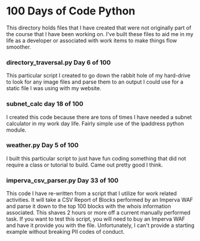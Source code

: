 # 100 Days of Code Python

This directory holds files that I have created that were not
originally part of the course that I have been working on. 
I've built these files to aid me in my life as a developer or
associated with work items to make things flow smoother.

### directory_traversal.py Day 6 of 100
This particular script I created to go down the rabbit hole of
my hard-drive to look for any image files and parse them to an 
output I could use for a static file I was using with my website.

### subnet_calc day 18 of 100
I created this code because there are tons of times I have needed
a subnet calculator in my work day life. Fairly simple use of the
ipaddress python module.

### weather.py Day 5 of 100
I built this particular script to just have fun coding something
that did not require a class or tutorial to build. Came out pretty
good I think. 

### imperva_csv_parser.py Day 33 of 100
This code I have re-written from a script that I utilize for work
related activities. It will take a CSV Report of Blocks performed
by an Imperva WAF and parse it down to the top 100 blocks with
the whois information associated. This shaves 2 hours or more
off a current manually performed task. If you want to test this
script, you will need to buy an Imperva WAF and have it provide
you with the file. Unfortunately, I can't provide a starting example
without breaking PII codes of conduct. 